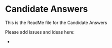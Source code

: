 # Candidate Answers
This is the ReadMe file for the Candidate Answers 

Please add issues and ideas here:

-